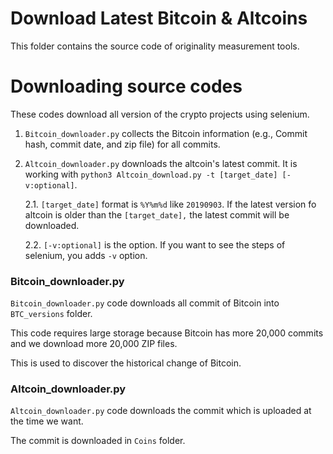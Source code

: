 Download Latest Bitcoin & Altcoins
==================================

This folder contains the source code of originality measurement tools.

# Downloading source codes

These codes download all version of the crypto projects using selenium.

1. `Bitcoin_downloader.py` collects the Bitcoin information (e.g., Commit hash, commit date, and zip file) for all commits.
    
2. `Altcoin_downloader.py` downloads the altcoin's latest commit. It is working with `python3 Altcoin_download.py -t [target_date] [-v:optional]`. 
    
    2.1. `[target_date]` format is `%Y%m%d` like `20190903`. If the latest version fo altcoin is older than the `[target_date],` the latest commit will be downloaded.

    2.2. `[-v:optional]` is the option. If you want to see the steps of selenium, you adds `-v` option.

### Bitcoin_downloader.py

`Bitcoin_downloader.py` code downloads all commit of Bitcoin into `BTC_versions` folder.

This code requires large storage because Bitcoin has more 20,000 commits and we download more 20,000 ZIP files.

This is used to discover the historical change of Bitcoin.

### Altcoin_downloader.py

`Altcoin_downloader.py` code downloads the commit which is uploaded at the time we want.

The commit is downloaded in `Coins` folder.
